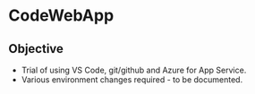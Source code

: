 # CodeWebApp

## Objective

- Trial of using VS Code, git/github and Azure for App Service.
- Various environment changes required - to be documented.
